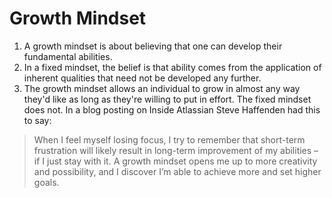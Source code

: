 # Growth Mindset
1. A growth mindset is about believing that one can develop their fundamental abilities.
2. In a fixed mindset, the belief is that ability comes from the application of inherent qualities that need not be developed any further.
3. The growth mindset allows an individual to grow in almost any way they'd like as long as they're willing to put in effort. The fixed mindset does not.
In a blog posting on Inside Atlassian Steve Haffenden had this to say:
> When I feel myself losing focus, I try to remember that short-term frustration will likely result in long-term improvement of my abilities – if I just stay with it. A growth mindset opens me up to more creativity and possibility, and I discover I’m able to achieve more and set higher goals.
